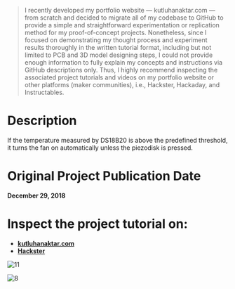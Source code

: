 > I recently developed my portfolio website — kutluhanaktar.com — from scratch and decided to migrate all of my codebase to GitHub to provide a simple and straightforward experimentation or replication method for my proof-of-concept projects. Nonetheless, since I focused on demonstrating my thought process and experiment results thoroughly in the written tutorial format, including but not limited to PCB and 3D model designing steps, I could not provide enough information to fully explain my concepts and instructions via GitHub descriptions only. Thus, I highly recommend inspecting the associated project tutorials and videos on my portfolio website or other platforms (maker communities), i.e., Hackster, Hackaday, and Instructables.

# Description

If the temperature measured by DS18B20 is above the predefined threshold, it turns the fan on automatically unless the piezodisk is pressed.

# Original Project Publication Date

**December 29, 2018**

# Inspect the project tutorial on:

- **[kutluhanaktar.com](https://www.kutluhanaktar.com/projects/Jar_Temperature_Detector_and_Cooling_Fan/)**
- **[Hackster](https://www.hackster.io/kutluhan-aktar/jar-temperature-detector-and-cooling-fan-bc07c4)**

![11](https://github.com/user-attachments/assets/a419cf17-444d-40b2-b5d3-d442d4342675)

![8](https://github.com/user-attachments/assets/3dc45586-bad7-4473-9f75-1515bad78c3f)
